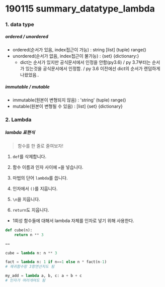 # 190115 summary_datatype_lambda



### 1. data type

##### ordered / unordered

* ordered(순서가 있음, index접근이 가능) : string [list] (tuple) range()
* unordered(순서가 없음, index접근이 불가능) : {set} {dictionary:}
  * dict는 순서가 있지만 공식문서에서 인정을 안함(py3.6) / py 3.7부터는 순서가 있는것을 공식문서에서 인정함. / py 3.6 이전에선 dict의 순서가 랜덤하게 나왔었음..



##### immutable / mutable

* immutable(원본이 변형되지 않음) : 'string' (tuple) range()
* mutable(원본이 변형될 수 있음) : [list] {set} {dictionary}



### 2. Lambda

##### lambda 표현식

> 함수를 한 줄로 줄여보자!

1. `def`를 삭제합니다.
2. 함수 이름과 인자 사이에 `=`을 넣습니다.

3. 마법의 단어 `lambda`를 씁니다.

4. 인자에서 `()`를 지웁니다.

5. `\n`을 지웁니다.

6. `return`도 지웁니다.

* 1회성 함수들에 대해서 lambda 자체를 인자로 넣기 위해 사용한다.

```python
def cube(n):
    return n ** 3

==

cube = lambda n: n ** 3
```

```python
fact = lambda n: 1 if n==1 else n * fact(n-1)
# 재귀함수랑 3항연산자도 됨
```

```python
my_add = lambda a, b, c: a + b + c
# 인자가 여러개여도 됨
```
